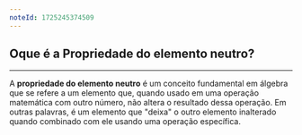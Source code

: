 ```yaml
---
noteId: 1725245374509
---
```


## Oque é a **Propriedade do elemento neutro**?

---

A **propriedade do elemento neutro** é um conceito fundamental em álgebra que se refere a um elemento que, quando usado em uma operação matemática com outro número, não altera o resultado dessa operação. Em outras palavras, é um elemento que "deixa" o outro elemento inalterado quando combinado com ele usando uma operação específica.